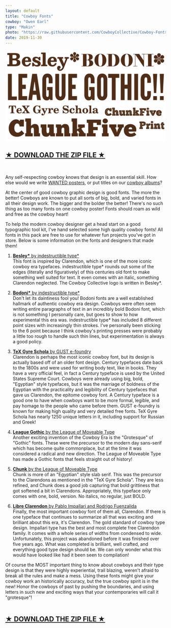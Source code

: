 ```yaml
---
layout: default
title: "Cowboy Fonts"
cowboy: "Owen Earl"
type: "Makin"
photo: "https://raw.githubusercontent.com/CowboyCollective/Cowboy-Fonts/master/cowboy%20fonts.png"
date: 2019-11-30
---
```

![Cowboy Fonts](https://raw.githubusercontent.com/CowboyCollective/Cowboy-Fonts/master/cowboy%20fonts.png)

<h2><b><a href="https://codeload.github.com/CowboyCollective/Cowboy-Fonts/zip/master">&#9733; DOWNLOAD THE ZIP FILE &#9733;</a></b></h2><br>

Any self-respecting cowboy knows that design is an essential skill. How else would we write [WANTED posters](https://cowboycollective.cc/2019/12/01/WANTEDPosters.html), or put titles on our [cowboy albums](https://CowboyCollective.cc/2019/11/29/SongsOfTheCowboyVol01.html)?

At the center of good cowboy graphic design is good fonts. The more the better! Cowboys are known to put all sorts of big, bold, and varied fonts in all their design work. The bigger and the bolder the better! There's no such thing as too many fonts on one cowboy poster! Fonts should roam as wild and free as the cowboy heart!

To help the modern cowboy designer get a head start on a good typographic tool kit, I've hand selected some high quality cowboy fonts! All fonts in this pack are free to use for whatever fun projects you've got in store. Below is some information on the fonts and designers that made them!

1. [**Besley\*** by indestructible type\*](https://indestructibletype.com/Besley.html)<br>
This font is inspired by Clarendon, which is one of the more iconic cowboy era typefaces. indestructible type* rounds out some of the edges (literally and figuratively) of this centuries old font to make something well suited for text. It even comes with an italic, something Clarendon neglected. The Cowboy Collective logo is written in Besley*.

2. [**Bodoni\*** by indestructible type\*](https://indestructibletype.com/Bodoni.html)<br>
Don't let its daintiness fool you! Bodoni fonts are a well established hallmark of authentic cowboy era design. Cowboys were often seen writing entire paragraphs of text in an incredibly bold Bodoni font, which is not something I personally care, but goes to show to how experimental this era was. indestructible type* has included 8 different point sizes with increasingly thin strokes. I've personally been sticking to the 6 point because I think cowboy's printing presses were probably a little too rough to handle such thin lines, but experimentation is always a good policy.

3. [**TeX Gyre Schola** by GUST e-foundry](https://www.fontsquirrel.com/fonts/TeX-Gyre-Schola)<br>
Clarendon is perhaps the most iconic cowboy font, but its design is actually based off of an older font design. Century typefaces date back to the 1800s and were used for writing body text, like in books. They have a very official feel, in fact a Century typeface is used by the United States Supreme Court.  Cowboys were already using big, bold, "Egyptian" style typefaces, but it was the marriage of boldness of the Egyptian with the practicality and legibility of Century typefaces that gave us Clarendon, the epitome cowboy font. A Century typeface is a good one to have when cowboys want to be more formal, legible, and pay homage to the people who came before them. GUST e-foundry is known for making high quality and very detailed free fonts. TeX Gyre Schola has nearly 1250 unique letters in it, including support for Russian and Greek!

4. [**League Gothic** by the League of Moveable Type](https://www.theleagueofmoveabletype.com/league-gothic)<br>
Another exciting invention of the Cowboy Era is the "Grotesque" of "Gothic" fonts. These were the precursor to the modern day sans-serif which has become quite commonplace, but at the time it was considered a radical and new direction. The League of Moveable Type has made a Gothic fonts that feels straight out of history!

5. [**Chunk** by the League of Moveable Type](https://www.theleagueofmoveabletype.com/chunk)<br>
Chunk is more of an "Egyptian" style slab serif. This was the precursor to the Clarendons as mentioned in the "TeX Gyre Schola". They are less refined, and Chunk does a good job capturing that bold grittiness that got softened a bit in Clarendons. Appropriately, this typeface only comes with one, bold, version. No italics, no regular, just BOLD.

6. [**Libre Clarendon** by Pablo Impallari and Rodrigo Fuenzalida](https://github.com/impallari/Libre-Clarendon)<br>
Finally, the most important cowboy font of them all, Clarendon. If there is one typeface that continues to summarize all that was exciting and brilliant about this era, it's Clarendon. The gold standard of cowboy type design. Impallari type has the best and most complete free Clarendon family. It comes with a whole series of widths from condensed to wide. Unfortunately, this project was abandoned before it was finished over five years ago. What was completed is brilliant, well crafted, and everything good type design should be. We can only wonder what this would have looked like had it been seen to compilation!

Of course the MOST important thing to know about cowboys and their type design is that they were highly experiential, trail blazing, weren't afraid to break all the rules and make a mess. Using these fonts might give your cowboy work an historically accuracy,  but the true cowboy spirit is in the new! Honor the cowboys of past by pushing the boundaries, and using letters in such new and exciting ways that your contemporaries will call it "grotesque"!<br><br>

<h2><b><a href="https://codeload.github.com/CowboyCollective/Cowboy-Fonts/zip/master">&#9733; DOWNLOAD THE ZIP FILE &#9733;</a></b></h2><br>
